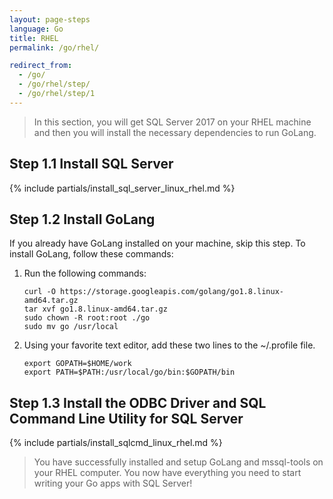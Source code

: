 ```yaml
---
layout: page-steps
language: Go
title: RHEL
permalink: /go/rhel/

redirect_from:
  - /go/
  - /go/rhel/step/
  - /go/rhel/step/1
---
```


> In this section, you will get SQL Server 2017 on your RHEL machine and then you will install the necessary dependencies to run GoLang.

## Step 1.1 Install SQL Server
{% include partials/install_sql_server_linux_rhel.md %}

## Step 1.2 Install GoLang

If you already have GoLang installed on your machine, skip this step. To install GoLang, follow these commands:

1. Run the following commands:

    ```terminal
    curl -O https://storage.googleapis.com/golang/go1.8.linux-amd64.tar.gz
    tar xvf go1.8.linux-amd64.tar.gz
    sudo chown -R root:root ./go
    sudo mv go /usr/local
    ```

1. Using your favorite text editor, add these two lines to the ~/.profile file.

    ```terminal
    export GOPATH=$HOME/work
    export PATH=$PATH:/usr/local/go/bin:$GOPATH/bin
    ```

## Step 1.3 Install the ODBC Driver and SQL Command Line Utility for SQL Server

{% include partials/install_sqlcmd_linux_rhel.md %}

> You have successfully installed and setup GoLang and mssql-tools on your RHEL computer. You now have everything you need to start writing your Go apps with SQL Server!
